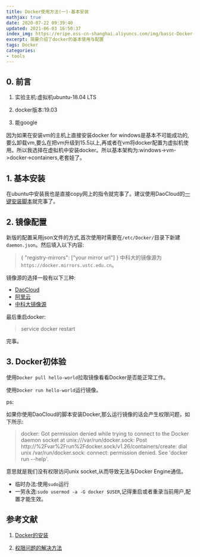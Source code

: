 ```yaml
---
title: Docker使用方法(一)-基本安装
mathjax: true
date: 2020-07-22 09:39:40
updated: 2021-06-03 16:50:37
index_img: https://eripe.oss-cn-shanghai.aliyuncs.com/img/basic-Docker-install.docker.png
excerpt: 简要介绍了docker的基本使用与配置
tags: Docker
categories:
- tools
---
```


## 0. 前言

1. 实验主机:虚拟机ubuntu-18.04 LTS

2. docker版本:19.03

3. 能google

因为如果在安装vm的主机上直接安装docker for windows是基本不可能成功的,要么卸载vm,要么在把vm升级到15.5以上,再或者在vm将docker配置为虚拟机使用。所以我选择在虚拟机中安装docker。所以基本架构为:windows->vm->docker->containers,老套娃了。

## 1. 基本安装

在ubuntu中安装我也是直接copy网上的指令就完事了。建议使用DaoCloud的[一键安装脚本](http://get.daocloud.io/)就完事了。

## 2. 镜像配置

新版的配置采用json文件的方式,首次使用时需要在`/etc/Docker/`目录下新建`daemon.json`。然后填入以下内容:

>{
  "registry-mirrors": ["your mirror url"]
}
中科大的镜像源为`https://docker.mirrors.ustc.edu.cn`。

镜像源的选择一般有以下三种:

- [DaoCloud](https://www.daocloud.io/mirror#accelerator-doc)
- [阿里云](https://developer.aliyun.com/article/29941)
- [中科大镜像源](https://lug.ustc.edu.cn/wiki/mirrors/help/docker)

最后重启docker:
> service docker restart

完事。

## 3. Docker初体验

使用`Docker pull hello-world`拉取镜像看看Docker是否能正常工作。

使用`Docker run hello-world`运行镜像。

ps:

如果你使用DaoCloud的脚本安装Docker,那么运行镜像的话会产生权限问题，如下所示:

>docker: Got permission denied while trying to connect to the Docker daemon socket at unix:///var/run/docker.sock: Post http://%2Fvar%2Frun%2Fdocker.sock/v1.26/containers/create: dial unix /var/run/docker.sock: connect: permission denied.
See 'docker run --help'.

意思就是我们没有权限访问unix socket,从而导致无法与Docker Engine通信。

- 临时办法:使用`sudo`运行
- 一劳永逸:`sudo usermod -a -G docker $USER`,记得重启或者重录当前用户,配置才能生效。

## 参考文献

1. [Docker的安装](https://www.jianshu.com/p/34d3b4568059)

2. [权限问题的解决方法](https://medium.com/@dhananjay4058/solving-docker-permission-denied-while-trying-to-connect-to-the-docker-daemon-socket-2e53cccffbaa)


